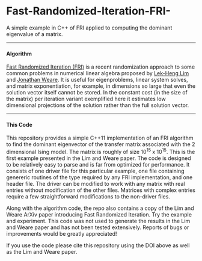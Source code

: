 # Fast-Randomized-Iteration-FRI-
A simple example in C++ of FRI applied to computing the dominant eigenvalue of a matrix.


---
#### Algorithm

[Fast Randomized Iteration (FRI)](http://arxiv.org/abs/1508.06104) is a recent randomization approach to some common problems in numerical linear algebra proposed by [Lek-Heng Lim](http://www.stat.uchicago.edu/~lekheng/) and [Jonathan Weare](http://www.stat.uchicago.edu/~weare/). It is useful for eigenproblems, linear system solves, and matrix exponentiation, for example, in dimensions so large that even the solution vector itself cannot be stored.  In the constant cost (in the size of the matrix) per iteration variant exemplified here it estimates low dimensional projections of the solution rather than the full solution vector.

---
#### This Code

This repository provides a simple C++11 implementation of an FRI algorithm to find the dominant eigenvector of the transfer matrix associated with the 2 dimensional Ising model.  The matrix is roughly of size 10<sup>15</sup> x 10<sup>15</sup>.  This is the first example presented in the Lim and Weare paper.  The code is designed to be relatively easy to parse and is far from optimized for performance.  It consists of one driver file for this particular example, one file containing genereric routines of the type required by any FRI implementation, and one header file.  The driver can be modified to work with any matrix with real entries without modification of the other files.  Matrices with complex entries require a few straightforward modifications to the non-driver files.

Along with the algorithm code, the repo also contains a copy of the Lim and Weare ArXiv paper introducing Fast Randomized Iteration. Try the example and experiment.  This code was not used to generate the results in the Lim and Weare paper and has not been tested extensively.  Reports of bugs or improvements would be greatly appreciated!

If you use the code please cite this repository using the DOI above as well as the Lim and Weare paper.
